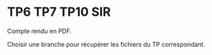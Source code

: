 # TP6 TP7 TP10 SIR

Compte rendu en PDF.

Choisir une branche pour récupérer les fichiers du TP correspondant.
